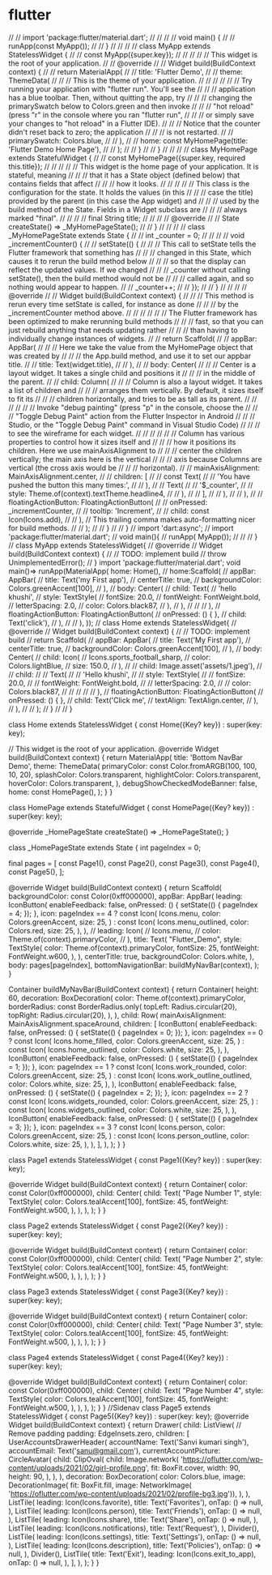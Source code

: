 # flutter
// // import 'package:flutter/material.dart';
// //
// // void main() {
// //   runApp(const MyApp());
// // }
// //
// // class MyApp extends StatelessWidget {
// //   const MyApp({super.key});
// //
// //   // This widget is the root of your application.
// //   @override
// //   Widget build(BuildContext context) {
// //     return MaterialApp(
// //       title: 'Flutter Demo',
// //       theme: ThemeData(
// //         // This is the theme of your application.
// //         //
// //         // Try running your application with "flutter run". You'll see the
// //         // application has a blue toolbar. Then, without quitting the app, try
// //         // changing the primarySwatch below to Colors.green and then invoke
// //         // "hot reload" (press "r" in the console where you ran "flutter run",
// //         // or simply save your changes to "hot reload" in a Flutter IDE).
// //         // Notice that the counter didn't reset back to zero; the application
// //         // is not restarted.
// //         primarySwatch: Colors.blue,
// //       ),
// //       home: const MyHomePage(title: 'Flutter Demo Home Page'),
// //     );
// //   }
// // }
// //
// // class MyHomePage extends StatefulWidget {
// //   const MyHomePage({super.key, required this.title});
// //
// //   // This widget is the home page of your application. It is stateful, meaning
// //   // that it has a State object (defined below) that contains fields that affect
// //   // how it looks.
// //
// //   // This class is the configuration for the state. It holds the values (in this
// //   // case the title) provided by the parent (in this case the App widget) and
// //   // used by the build method of the State. Fields in a Widget subclass are
// //   // always marked "final".
// //
// //   final String title;
// //
// //   @override
// //   State<MyHomePage> createState() => _MyHomePageState();
// // }
// //
// // class _MyHomePageState extends State<MyHomePage> {
// //   int _counter = 0;
// //
// //   void _incrementCounter() {
// //     setState(() {
// //       // This call to setState tells the Flutter framework that something has
// //       // changed in this State, which causes it to rerun the build method below
// //       // so that the display can reflect the updated values. If we changed
// //       // _counter without calling setState(), then the build method would not be
// //       // called again, and so nothing would appear to happen.
// //       _counter++;
// //     });
// //   }
// //
// //   @override
// //   Widget build(BuildContext context) {
// //     // This method is rerun every time setState is called, for instance as done
// //     // by the _incrementCounter method above.
// //     //
// //     // The Flutter framework has been optimized to make rerunning build methods
// //     // fast, so that you can just rebuild anything that needs updating rather
// //     // than having to individually change instances of widgets.
// //     return Scaffold(
// //       appBar: AppBar(
// //         // Here we take the value from the MyHomePage object that was created by
// //         // the App.build method, and use it to set our appbar title.
// //         title: Text(widget.title),
// //       ),
// //       body: Center(
// //         // Center is a layout widget. It takes a single child and positions it
// //         // in the middle of the parent.
// //         child: Column(
// //           // Column is also a layout widget. It takes a list of children and
// //           // arranges them vertically. By default, it sizes itself to fit its
// //           // children horizontally, and tries to be as tall as its parent.
// //           //
// //           // Invoke "debug painting" (press "p" in the console, choose the
// //           // "Toggle Debug Paint" action from the Flutter Inspector in Android
// //           // Studio, or the "Toggle Debug Paint" command in Visual Studio Code)
// //           // to see the wireframe for each widget.
// //           //
// //           // Column has various properties to control how it sizes itself and
// //           // how it positions its children. Here we use mainAxisAlignment to
// //           // center the children vertically; the main axis here is the vertical
// //           // axis because Columns are vertical (the cross axis would be
// //           // horizontal).
// //           mainAxisAlignment: MainAxisAlignment.center,
// //           children: <Widget>[
// //             const Text(
// //               'You have pushed the button this many times:',
// //             ),
// //             Text(
// //               '$_counter',
// //               style: Theme.of(context).textTheme.headline4,
// //             ),
// //           ],
// //         ),
// //       ),
// //       floatingActionButton: FloatingActionButton(
// //         onPressed: _incrementCounter,
// //         tooltip: 'Increment',
// //         child: const Icon(Icons.add),
// //       ), // This trailing comma makes auto-formatting nicer for build methods.
// //     );
// //   }
// // }
// import 'dart:async';
// import 'package:flutter/material.dart';
// void main(){
//   runApp( MyApp());
//
//
// }
// class MyApp extends StatelessWidget{
//   @override
//   Widget build(BuildContext context) {
//     // TODO: implement build
//     throw UnimplementedError();
//   }
import 'package:flutter/material.dart';
void main()=> runApp(MaterialApp(
  home: Home(),
  // home:Scaffold(
  //   appBar: AppBar(
  //     title: Text('my First app'),
  //     centerTitle: true,
  //     backgroundColor: Colors.greenAccent[100],
  //   ),
  //   body: Center(
  //     child:  Text(
  //         'hello khushi',
  //             style: TextStyle(
  //               fontSize: 20.0,
  //               fontWeight: FontWeight.bold,
  //               letterSpacing: 2.0,
  //               color: Colors.black87,
  //             ),
  //     ),
  //
  //
  //   ),
  //   floatingActionButton: FloatingActionButton(
  //     onPressed: () {  },
  //     child: Text('click'),
  //   ),
  //
  // ),
));
// class Home extends StatelessWidget{
//   @override
//   Widget build(BuildContext context) {
//     // TODO: implement build
//     return Scaffold(
//     appBar: AppBar(
//     title: Text('My First app'),
//     centerTitle: true,
//     backgroundColor: Colors.greenAccent[100],
//     ),
//     body: Center(
//       child: Icon(
//         Icons.sports_football_sharp,
//         color: Colors.lightBlue,
//         size: 150.0,
//       ),
//       // child: Image.asset('assets/1.jpeg'),
//     // child:
//     // Text(
//     // 'Hello khushi',
//     // style: TextStyle(
//     // fontSize: 20.0,
//     // fontWeight: FontWeight.bold,
//     // letterSpacing: 2.0,
//     // color: Colors.black87,
//
//
//
//
//     ),
//     floatingActionButton: FloatingActionButton(
//     onPressed: () {  },
//     child: Text('Click me',
//       textAlign: TextAlign.center,
//     ),
//     ),
//
//     );
//   }
//
// }

class Home extends StatelessWidget {
  const Home({Key? key}) : super(key: key);

  // This widget is the root of your application.
  @override
  Widget build(BuildContext context) {
    return MaterialApp(
      title: 'Bottom NavBar Demo',
      theme: ThemeData(
        primaryColor: const Color.fromARGB(100, 100, 10, 20),
        splashColor: Colors.transparent,
        highlightColor: Colors.transparent,
        hoverColor: Colors.transparent,
      ),
      debugShowCheckedModeBanner: false,
      home: const HomePage(),
    );
  }
}

class HomePage extends StatefulWidget {
  const HomePage({Key? key}) : super(key: key);

  @override
  _HomePageState createState() => _HomePageState();
}

class _HomePageState extends State<HomePage> {
  int pageIndex = 0;

  final pages = [
    const Page1(),
    const Page2(),
    const Page3(),
    const Page4(),
    const Page5(),
  ];

  @override
  Widget build(BuildContext context) {
    return Scaffold(
      backgroundColor: const Color(0xff000000),
      appBar: AppBar(
        leading: IconButton(
          enableFeedback: false,
          onPressed: () {
            setState(() {
              pageIndex = 4;
            });
          },
          icon: pageIndex == 4
              ? const Icon(
            Icons.menu,
            color: Colors.greenAccent,
            size: 25,
          )
              : const Icon(
            Icons.menu_outlined,
            color: Colors.red,
            size: 25,
          ),
        ),
        // leading: Icon(
        //   Icons.menu,
        //   color: Theme.of(context).primaryColor,
        // ),
        title: Text(
          "Flutter_Demo",
          style: TextStyle(
            color: Theme.of(context).primaryColor,
            fontSize: 25,
            fontWeight: FontWeight.w600,
          ),
        ),
        centerTitle: true,
        backgroundColor: Colors.white,
      ),
      body: pages[pageIndex],
      bottomNavigationBar: buildMyNavBar(context),
    );
  }

  Container buildMyNavBar(BuildContext context) {
    return Container(
      height: 60,
      decoration: BoxDecoration(
        color: Theme.of(context).primaryColor,
        borderRadius: const BorderRadius.only(
          topLeft: Radius.circular(20),
          topRight: Radius.circular(20),
        ),
      ),
      child: Row(
        mainAxisAlignment: MainAxisAlignment.spaceAround,
        children: [
          IconButton(
            enableFeedback: false,
            onPressed: () {
              setState(() {
                pageIndex = 0;
              });
            },
            icon: pageIndex == 0
                ? const Icon(
              Icons.home_filled,
              color: Colors.greenAccent,
              size: 25,
            )
                : const Icon(
              Icons.home_outlined,
              color: Colors.white,
              size: 25,
            ),
          ),
          IconButton(
            enableFeedback: false,
            onPressed: () {
              setState(() {
                pageIndex = 1;
              });
            },
            icon: pageIndex == 1
                ? const Icon(
              Icons.work_rounded,
              color: Colors.greenAccent,
              size: 25,
            )
                : const Icon(
              Icons.work_outline_outlined,
              color: Colors.white,
              size: 25,
            ),
          ),
          IconButton(
            enableFeedback: false,
            onPressed: () {
              setState(() {
                pageIndex = 2;
              });
            },
            icon: pageIndex == 2
                ? const Icon(
              Icons.widgets_rounded,
              color: Colors.greenAccent,
              size: 25,
            )
                : const Icon(
              Icons.widgets_outlined,
              color: Colors.white,
              size: 25,
            ),
          ),
          IconButton(
            enableFeedback: false,
            onPressed: () {
              setState(() {
                pageIndex = 3;
              });
            },
            icon: pageIndex == 3
                ? const Icon(
              Icons.person,
              color: Colors.greenAccent,
              size: 25,
            )
                : const Icon(
              Icons.person_outline,
              color: Colors.white,
              size: 25,
            ),
          ),
        ],
      ),
    );
  }
}

class Page1 extends StatelessWidget {
  const Page1({Key? key}) : super(key: key);

  @override
  Widget build(BuildContext context) {
    return Container(
      color: const Color(0xff000000),
      child: Center(
        child: Text(
          "Page Number 1",
          style: TextStyle(
            color: Colors.tealAccent[100],
            fontSize: 45,
            fontWeight: FontWeight.w500,
          ),
        ),
      ),
    );
  }
}

class Page2 extends StatelessWidget {
  const Page2({Key? key}) : super(key: key);

  @override
  Widget build(BuildContext context) {
    return Container(
      color: const Color(0xff000000),
      child: Center(
        child: Text(
          "Page Number 2",
          style: TextStyle(
            color: Colors.tealAccent[100],
            fontSize: 45,
            fontWeight: FontWeight.w500,
          ),
        ),
      ),
    );
  }
}

class Page3 extends StatelessWidget {
  const Page3({Key? key}) : super(key: key);

  @override
  Widget build(BuildContext context) {
    return Container(
      color: const Color(0xff000000),
      child: Center(
        child: Text(
          "Page Number 3",
          style: TextStyle(
            color: Colors.tealAccent[100],
            fontSize: 45,
            fontWeight: FontWeight.w500,
          ),
        ),
      ),
    );
  }
}

class Page4 extends StatelessWidget {
  const Page4({Key? key}) : super(key: key);

  @override
  Widget build(BuildContext context) {
    return Container(
      color: const Color(0xff000000),
      child: Center(
        child: Text(
          "Page Number 4",
          style: TextStyle(
            color: Colors.tealAccent[100],
            fontSize: 45,
            fontWeight: FontWeight.w500,
          ),
        ),
      ),
    );
  }
}
//Sidenav
class Page5 extends StatelessWidget {
  const Page5({Key? key}) : super(key: key);
  @override
  Widget build(BuildContext context) {
    return Drawer(
      child: ListView(
        // Remove padding
        padding: EdgeInsets.zero,
        children: [
          UserAccountsDrawerHeader(
            accountName: Text('Sanvi kumari singh'),
            accountEmail: Text('sanu@gmail.com'),
            currentAccountPicture: CircleAvatar(
              child: ClipOval(
                child: Image.network(
                  'https://oflutter.com/wp-content/uploads/2021/02/girl-profile.png',
                  fit: BoxFit.cover,
                  width: 90,
                  height: 90,
                ),
              ),
            ),
            decoration: BoxDecoration(
              color: Colors.blue,
              image: DecorationImage(
                  fit: BoxFit.fill,
                  image: NetworkImage(
                      'https://oflutter.com/wp-content/uploads/2021/02/profile-bg3.jpg')),
            ),
          ),
          ListTile(
            leading: Icon(Icons.favorite),
            title: Text('Favorites'),
            onTap: () => null,
          ),
          ListTile(
            leading: Icon(Icons.person),
            title: Text('Friends'),
            onTap: () => null,
          ),
          ListTile(
            leading: Icon(Icons.share),
            title: Text('Share'),
            onTap: () => null,
          ),
          ListTile(
            leading: Icon(Icons.notifications),
            title: Text('Request'),
          ),
          Divider(),
          ListTile(
            leading: Icon(Icons.settings),
            title: Text('Settings'),
            onTap: () => null,
          ),
          ListTile(
            leading: Icon(Icons.description),
            title: Text('Policies'),
            onTap: () => null,
          ),
          Divider(),
          ListTile(
            title: Text('Exit'),
            leading: Icon(Icons.exit_to_app),
            onTap: () => null,
          ),
        ],
      ),
    );
  }
}
